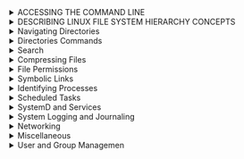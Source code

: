 
<details><summary>ACCESSING THE COMMAND LINE</summary><p>
whoami : to know the current user
cat (file name) : read file

## ACCESSING THE COMMAND LINE
# EXECUTING COMMANDS USING THE BASH SHELL

```bash
whoami                      # Output The Current USERNAME.
date                        # Display or set the system date and time.
su``                        # Switch User.
passwd                      # Change user password.
man                         # Command-line tool for displaying comprehensive documentation (manual pages) for other commands and utilities. 
--help                      # Command-line option that displays a brief description of the usage and available options for the specified command or utility.

```
'~~~~~~~~~~~~~~~~~~~~~~~~~~~~~~~~~~~~~~~~~~~~~~~~~~~~~~~~~~~~~~~~~~~~~~~~~~~~~~~~~~~~~~~~~~~~~~~~~~~~~~~~'
</p>
</details>

<details><summary>DESCRIBING LINUX FILE SYSTEM HIERARCHY CONCEPTS</summary><p>
## DESCRIBING LINUX FILE SYSTEM HIERARCHY CONCEPTS

<p align="center">
<img src = 'https://imgur.com/HoAqQ6H'>
</p>

'~~~~~~~~~~~~~~~~~~~~~~~~~~~~~~~~~~~~~~~~~~~~~~~~~~~~~~~~~~~~~~~~~~~~~~~~~~~~~~~~~~~~~~~~~~~~~~~~~~~~~~~~~~~~~~~~~~~~~~~~~~~~~~~'
</p>
</details>
<details><summary>Navigating Directories</summary><p>
## Navigating Directories

```bash
pwd                       # Print current directory path
ls                        # List directories
ls -a|--all               # List directories including hidden
ls -l                     # List directories in long form
ls -l -h|--human-readable # List directories in long form with human readable sizes
ls -t                     # List directories by modification time, newest first
ls -lR /Directory (& or 2)> lsfile 			# Lists all files recursively in a directory and saves the output to a file named "lsfile". Any errors that occur during the process will also be saved to the same file.
ls -lR /Directory | tee Filename | less     # Lists all files recursively in a directory, saves the output to a file named "Filename", and displays the output in the pager "less".
stat foo.txt              # List size, created and modified timestamps for a file
stat foo                  # List size, created and modified timestamps for a directory
tree                      # List directory and file tree
tree -a                   # List directory and file tree including hidden
tree -d                   # List directory tree
cd foo                    # Go to foo sub-directory
cd                        # Go to home directory
cd ~                      # Go to home directory
cd -                      # Go to last directory
pushd foo                 # Go to foo sub-directory and add previous directory to stack
popd                      # Go back to directory in stack saved by `pushd`
```
'~~~~~~~~~~~~~~~~~~~~~~~~~~~~~~~~~~~~~~~~~~~~~~~~~~~~~~~~~~~~~~~~~~~~~~~~~~~~~~~~~~~~~~~~~~~~~~~~~~~~~~~~~~~~~~~~~~~~~~~~~~~~~~~'
</p>
</details>

<details><summary>Directories Commands</summary><p>
touch : to Create file or Edit 
touch with . (before file name) : Create hidden file


## Creating Files

```bash
touch foo.txt          # Create file or update existing files modified timestamp
touch foo.txt bar.txt  # Create multiple files
touch {foo,bar}.txt    # Create multiple files
touch test{1..3}       # Create test1, test2 and test3 files
touch test{a..c}       # Create testa, testb and testc files

mktemp                 # Create a temporary file
```
'~~~~~~~~~~~~~~~~~~~~~~~~~~~~~~~~~~~~~~~~~~~~~~~~~~~~~~~~~~~~~~~~~~~~~~~~~~~~~~~~~~~~~~~~~~~~~~~~~~~~~~~~~~~~~~~~~~~~~~~~~~~~~~~'
mkdir : Create directory

## Creating Directories

```bash
mkdir foo                        # Create a directory
mkdir foo bar                    # Create multiple directories
mkdir -p|--parents foo/bar       # Create nested directory
mkdir -p|--parents {foo,bar}/baz # Create multiple nested directories
mktemp -d|--directory            # Create a temporary directory
```
'~~~~~~~~~~~~~~~~~~~~~~~~~~~~~~~~~~~~~~~~~~~~~~~~~~~~~~~~~~~~~~~~~~~~~~~~~~~~~~~~~~~~~~~~~~~~~~~~~~~~~~~~~~~~~~~~~~~~~~~~~~~~~~~'

cp (file name) [file directory] "optional" (new file name) : copy file
mv (file name) [file directory] "optional" (new file name) : move file
mv (file name) (new file name) : rename file

## Moving Directories

```bash
cp -R|--recursive foo bar                               # Copy directory
mv foo bar                                              # Move directory

rsync -z|--compress -v|--verbose /foo /bar              # Copy directory, overwrites destination
rsync -a|--archive -z|--compress -v|--verbose /foo /bar # Copy directory, without overwriting destination
rsync -avz /foo username@hostname:/bar                  # Copy local directory to remote directory
rsync -avz username@hostname:/foo /bar                  # Copy remote directory to local directory
```


'~~~~~~~~~~~~~~~~~~~~~~~~~~~~~~~~~~~~~~~~~~~~~~~~~~~~~~~~~~~~~~~~~~~~~~~~~~~~~~~~~~~~~~~~~~~~~~~~~~~~~~~~~~~~~~~~~~~~~~~~~~~~~~~'


rm (file name or directory) : Delete
rmdir (directory name) : delete empty directory


## Deleting Directories

```bash
rmdir foo                        # Delete empty directory
rm -r|--recursive foo            # Delete directory including contents
rm -r|--recursive -f|--force foo # Delete directory including contents, ignore nonexistent files and never prompt
```

## Deleting Files

```bash
rm foo.txt            # Delete file
rm -f|--force foo.txt # Delete file, ignore nonexistent files and never prompt
```

'~~~~~~~~~~~~~~~~~~~~~~~~~~~~~~~~~~~~~~~~~~~~~~~~~~~~~~~~~~~~~~~~~~~~~~~~~~~~~~~~~~~~~~~~~~~~~~~~~~~~~~~~~~~~~~~~~~~~~~~~~~~~~~~'


## Reading Files

```bash
file                   # Determine file type
cat foo.txt            # Print all contents
more                   # view the contents of a file one page at a time.
less foo.txt           # Print some contents at a time (g - go to top of file, SHIFT+g, go to bottom of file, /foo to search for 'foo')
head foo.txt           # Print top 10 lines of file
tail foo.txt           # Print bottom 10 lines of file
open foo.txt           # Open file in the default editor
wc foo.txt             # List number of lines words and characters in the file
wc -l /etc/passwd/ 		    # all users
```

'~~~~~~~~~~~~~~~~~~~~~~~~~~~~~~~~~~~~~~~~~~~~~~~~~~~~~~~~~~~~~~~~~~~~~~~~~~~~~~~~~~~~~~~~~~~~~~~~~~~~~~~~~~~~~~~~~~~~~~~~~~~~~~~'


echo "contant" > (file name) : edit replace
echo "contant" >> (file name) : edit add new line
echo : print



## Standard Output, Standard Error and Standard Input

```bash
echo "foo" > bar.txt       # Overwrite file with content
echo "foo" >> bar.txt      # Append to file with content

ls exists 1> stdout.txt    # Redirect the standard output to a file
ls noexist 2> stderror.txt # Redirect the standard error output to a file
ls 2>&1 out.txt            # Redirect standard output and error to a file
ls > /dev/null             # Discard standard output and error

read foo                   # Read from standard input and write to the variable foo
```

'~~~~~~~~~~~~~~~~~~~~~~~~~~~~~~~~~~~~~~~~~~~~~~~~~~~~~~~~~~~~~~~~~~~~~~~~~~~~~~~~~~~~~~~~~~~~~~~~~~~~~~~~~~~~~~~~~~~~~~~~~~~~~~~'
</p>
</details>

<details><summary>Search</summary><p>

## Finding Files

Find binary files for a command.

```bash
type wget                                  # Find the binary
which wget                                 # Find the binary
whereis wget                               # Find the binary, source, and manual page files
```

`locate` uses an index and is fast.

```bash
updatedb                                   # Update the index

locate foo.txt                             # Find a file
locate --ignore-case                       # Find a file and ignore case
locate f*.txt                              # Find a text file starting with 'f'
```

`find` doesn't use an index and is slow.

```bash
find /path -name foo.txt                   # Find a file
find /path -iname foo.txt                  # Find a file with case insensitive search
find /path -name "*.txt"                   # Find all text files
find /path -name foo.txt -delete           # Find a file and delete it
find /path -name "*.png" -exec pngquant {} # Find all .png files and execute pngquant on it
find /path -type f -name foo.txt           # Find a file
find /path -type d -name foo               # Find a directory
find /path -type l -name foo.txt           # Find a symbolic link
find /path -type f -mtime +30              # Find files that haven't been modified in 30 days
find /path -type f -mtime +30 -delete      # Delete files that haven't been modified in 30 days

```


'~~~~~~~~~~~~~~~~~~~~~~~~~~~~~~~~~~~~~~~~~~~~~~~~~~~~~~~~~~~~~~~~~~~~~~~~~~~~~~~~~~~~~~~~~~~~~~~~~~~~~~~~~~~~~~~~~~~~~~~~~~~~~~~'


grep
grep -e -*(pattern) FileDirectory 


## Find in Files

```bash
grep 'foo' /bar.txt                         # Search for 'foo' in file 'bar.txt'
grep 'foo' /bar -r|--recursive              # Search for 'foo' in directory 'bar'
grep 'foo' /bar -R|--dereference-recursive  # Search for 'foo' in directory 'bar' and follow symbolic links
grep 'foo' /bar -l|--files-with-matches     # Show only files that match
grep 'foo' /bar -L|--files-without-match    # Show only files that don't match
grep 'Foo' /bar -i|--ignore-case            # Case insensitive search
grep 'foo' /bar -x|--line-regexp            # Match the entire line
grep 'foo' /bar -C|--context 1              # Add N line of context above and below each search result
grep 'foo' /bar -v|--invert-match           # Show only lines that don't match
grep 'foo' /bar -c|--count                  # Count the number lines that match
grep 'foo' /bar -n|--line-number            # Add line numbers
grep 'foo' /bar --colour                    # Add colour to output
grep 'foo\|bar' /baz -R                     # Search for 'foo' or 'bar' in directory 'baz'
grep --extended-regexp|-E 'foo|bar' /baz -R # Use regular expressions
egrep 'foo|bar' /baz -R                     # Use regular expressions
```

'~~~~~~~~~~~~~~~~~~~~~~~~~~~~~~~~~~~~~~~~~~~~~~~~~~~~~~~~~~~~~~~~~~~~~~~~~~~~~~~~~~~~~~~~~~~~~~~~~~~~~~~~~~~~~~~~~~~~~~~~~~~~~~~'
</p>
</details>

<details><summary>Compressing Files</summary><p>

tar (-c:create, -x:extract,f:filename) 	# Command-line tool for creating and extracting tar archives.
tar -cf archive.tar file1 file2 file3 	# Creates a tar archive named "archive.tar" containing the specified files.
tar -tf archive.tar 			# Lists the contents of a tar archive.
-z or --gzip 				# Flag for gzip compression.
-j or --bzip2 				# Flag for bzip2 compression.
-J or -xz 				# Flag for xz compression.

## Compressing Files

### zip

Compresses one or more files into *.zip files.

```bash
zip foo.zip /bar.txt                # Compress bar.txt into foo.zip
zip foo.zip /bar.txt /baz.txt       # Compress bar.txt and baz.txt into foo.zip
zip foo.zip /{bar,baz}.txt          # Compress bar.txt and baz.txt into foo.zip
zip -r|--recurse-paths foo.zip /bar # Compress directory bar into foo.zip
```

### gzip

Compresses a single file into *.gz files.

```bash
gzip /bar.txt foo.gz           # Compress bar.txt into foo.gz and then delete bar.txt
gzip -k|--keep /bar.txt foo.gz # Compress bar.txt into foo.gz
```

### tar -c

Compresses (optionally) and combines one or more files into a single *.tar, *.tar.gz, *.tpz or *.tgz file.

```bash
tar -c|--create -z|--gzip -f|--file=foo.tgz /bar.txt /baz.txt # Compress bar.txt and baz.txt into foo.tgz
tar -c|--create -z|--gzip -f|--file=foo.tgz /{bar,baz}.txt    # Compress bar.txt and baz.txt into foo.tgz
tar -c|--create -z|--gzip -f|--file=foo.tgz /bar              # Compress directory bar into foo.tgz
```

## Decompressing Files

### unzip

```bash
unzip foo.zip          # Unzip foo.zip into current directory
```

### gunzip

```bash
gunzip foo.gz           # Unzip foo.gz into current directory and delete foo.gz
gunzip -k|--keep foo.gz # Unzip foo.gz into current directory
```

### tar -x

```bash
tar -x|--extract -z|--gzip -f|--file=foo.tar.gz # Un-compress foo.tar.gz into current directory
tar -x|--extract -f|--file=foo.tar              # Un-combine foo.tar into current directory
```


'~~~~~~~~~~~~~~~~~~~~~~~~~~~~~~~~~~~~~~~~~~~~~~~~~~~~~~~~~~~~~~~~~~~~~~~~~~~~~~~~~~~~~~~~~~~~~~~~~~~~~~~~~~~~~~~~~~~~~~~~~~~~~~~'
</p>
</details>
<details><summary>File Permissions</summary><p>
  
chmod u[+-=](rwx)or(
chown ahmed:data data
## File Permissions

| # | Permission              | rwx | Binary |
| - | -                       | -   | -      |
| 7 | read, write and execute | rwx | 111    |
| 6 | read and write          | rw- | 110    |
| 5 | read and execute        | r-x | 101    |
| 4 | read only               | r-- | 100    |
| 3 | write and execute       | -wx | 011    |
| 2 | write only              | -w- | 010    |
| 1 | execute only            | --x | 001    |
| 0 | none                    | --- | 000    |

For a directory, execute means you can enter a directory.

| User | Group | Others | Description                                                                                          |
| -    | -     | -      | -                                                                                                    |
| 6    | 4     | 4      | User can read and write, everyone else can read (Default file permissions)                           |
| 7    | 5     | 5      | User can read, write and execute, everyone else can read and execute (Default directory permissions) |

- u - User
- g - Group
- o - Others
- a - All of the above

```bash
ls -l /foo.sh            # List file permissions
chmod +100 foo.sh        # Add 1 to the user permission
chmod -100 foo.sh        # Subtract 1 from the user permission
chmod u+x foo.sh         # Give the user execute permission
chmod g+x foo.sh         # Give the group execute permission
chmod u-x,g-x foo.sh     # Take away the user and group execute permission
chmod u+x,g+x,o+x foo.sh # Give everybody execute permission
chmod a+x foo.sh         # Give everybody execute permission
chmod +x foo.sh          # Give everybody execute permission
```

'~~~~~~~~~~~~~~~~~~~~~~~~~~~~~~~~~~~~~~~~~~~~~~~~~~~~~~~~~~~~~~~~~~~~~~~~~~~~~~~~~~~~~~~~~~~~~~~~~~~~~~~~~~~~~~~~~~~~~~~~~~~~~~~'
</p>
</details>
<details><summary>Symbolic Links</summary><p>
  
ln -s S.Directory D.Directory
ln S.Directory D.Directory

## Symbolic Links

```bash
ln -s|--symbolic foo bar            # Create a link 'bar' to the 'foo' folder
ln -s|--symbolic -f|--force foo bar # Overwrite an existing symbolic link 'bar'
ls -l                               # Show where symbolic links are pointing
```

'~~~~~~~~~~~~~~~~~~~~~~~~~~~~~~~~~~~~~~~~~~~~~~~~~~~~~~~~~~~~~~~~~~~~~~~~~~~~~~~~~~~~~~~~~~~~~~~~~~~~~~~~~~~~~~~~~~~~~~~~~~~~~~~'
</p>
</details>
<details><summary>Identifying Processes</summary><p>

  
top
htop
ps 
ls -l | grep fil
ps aux | grep 
pg
Control Jobs sleep 1000 &   list jobs | choose fg | stop Ctrl Z | run bg | Kill Ctrl C
Kill Process kill ProcessID | Force Kill kill -9 ProcessID | pkill ProcessName 
Monitor Process , uptime | 
Prioeity sudo renice (+ or - number to nice value) ProcessID

## Identifying Processes

```bash
top                    # List all processes interactively
htop                   # List all processes interactively
ps 
ps aux | grep 
ps all                 # List all processes
pg
pidof foo              # Return the PID of all foo processes

CTRL+Z                 # Suspend a process running in the foreground
bg                     # Resume a suspended process and run in the background
fg                     # Bring the last background process to the foreground
fg 1                   # Bring the background process with the PID to the foreground

sleep 30 &             # Sleep for 30 seconds and move the process into the background
jobs                   # List all background jobs
jobs -p                # List all background jobs with their PID

lsof                   # List all open files and the process using them
lsof -itcp:4000        # Return the process listening on port 4000
```

## Process Priority

Process priorities go from -20 (highest) to 19 (lowest).

```bash
nice -n -20 foo        # Change process priority by name
renice 20 PID          # Change process priority by PID
ps -o ni PID           # Return the process priority of PID
```

## Killing Processes

```bash
CTRL+C                 # Kill a process running in the foreground
kill PID               # Shut down process by PID gracefully. Sends TERM signal.
kill -9 PID            # Force shut down of process by PID. Sends SIGKILL signal.
pkill foo              # Shut down process by name gracefully. Sends TERM signal.
pkill -9 foo           # force shut down process by name. Sends SIGKILL signal.
killall foo            # Kill all process with the specified name gracefully.
```

'~~~~~~~~~~~~~~~~~~~~~~~~~~~~~~~~~~~~~~~~~~~~~~~~~~~~~~~~~~~~~~~~~~~~~~~~~~~~~~~~~~~~~~~~~~~~~~~~~~~~~~~~~~~~~~~~~~~~~~~~~~~~~~~'
</p>
</details>

<details><summary>Scheduled Tasks</summary><p>
  
## Scheduled Tasks

```pre
   *      *         *         *           *
Minute, Hour, Day of month, Month, Day of the week
```

```bash
crontab -l                 # List cron tab
crontab -e                 # Edit cron tab in Vim
crontab /path/crontab      # Load cron tab from a file
crontab -l > /path/crontab # Save cron tab to a file

* * * * * foo              # Run foo every minute
*/15 * * * * foo           # Run foo every 15 minutes
0 * * * * foo              # Run foo every hour
15 6 * * * foo             # Run foo daily at 6:15 AM
44 4 * * 5 foo             # Run foo every Friday at 4:44 AM
0 0 1 * * foo              # Run foo at midnight on the first of the month
0 0 1 1 * foo              # Run foo at midnight on the first of the year

at -l                      # List scheduled tasks
at -c 1                    # Show task with ID 1
at -r 1                    # Remove task with ID 1
at now + 2 minutes         # Create a task in Vim to execute in 2 minutes
at 12:34 PM next month     # Create a task in Vim to execute at 12:34 PM next month
at tomorrow                # Create a task in Vim to execute tomorrow
```

'~~~~~~~~~~~~~~~~~~~~~~~~~~~~~~~~~~~~~~~~~~~~~~~~~~~~~~~~~~~~~~~~~~~~~~~~~~~~~~~~~~~~~~~~~~~~~~~~~~~~~~~~~~~~~~~~~~~~~~~~~~~~~~~'
</p>
</details>
  
<details><summary>SystemD and Services</summary><p>
  
## SystemD and Services
```bash
systemctl 						# Controls the systemd system and service manager.
systemctl -t help 					# Displays help information about systemd unit types.
systemctl list-units -t service 			# Lists all active systemd services on the system.
systemctl --faild -type-service 			# Lists all failed systemd services of type "service".
systemctl start ___ 					# Starts a systemd service with the specified name.
systemctl is-active ___ 				# Checks if a systemd service with the specified name is currently active.
systemctl stop ___ 					# Stops a systemd service with the specified name.
systemctl enable ___ 					# Enables a systemd service with the specified name to start automatically at boot time.
systemctl restart ___ 					# Restarts a systemd service with the specified name.
systemctl reload ____ 					# Reloads the configuration of a systemd service with the specified name.
systemctl reload-or-restart ___ 			# Reloads the configuration of a systemd service with the specified name, or restarts it if the reload fails.
systemctl list-dependencies ___ 			# Lists the dependencies of a systemd unit with the specified name.
systemctl list-dependencies --reverse ___ 		# Lists the reverse dependencies of a systemd unit with the specified name.
systemctl status (sshd) 				# Displays the status of the "sshd" systemd service.
```

'~~~~~~~~~~~~~~~~~~~~~~~~~~~~~~~~~~~~~~~~~~~~~~~~~~~~~~~~~~~~~~~~~~~~~~~~~~~~~~~~~~~~~~~~~~~~~~~~~~~~~~~~~~~~~~~~~~~~~~~~~~~~~~~'
</p>
</details>
  
<details><summary>System Logging and Journaling</summary><p>
  
## System Logging and Journaling
```bash
system Logging /var/log/ 				# Directory containing system logs.
Journal entries 					# Log entries generated by the systemd journal.
```

'~~~~~~~~~~~~~~~~~~~~~~~~~~~~~~~~~~~~~~~~~~~~~~~~~~~~~~~~~~~~~~~~~~~~~~~~~~~~~~~~~~~~~~~~~~~~~~~~~~~~~~~~~~~~~~~~~~~~~~~~~~~~~~~'
</p>
</details>
  
<details><summary>Networking</summary>
<p>
  
## Networking
```bash
nmcli 							# Command-line tool for managing NetworkManager.
nmtui 							# Text-based user interface for managing NetworkManager.
ip addr 						# Displays network interface configuration information.
ip config 						# Displays IP configuration information.
ip route 						# Displays the system's routing table.
tracepath 						# Traces the path that a packet takes from the host system to a remote system.
ping 							# Sends ICMP echo request packets to a remote system to test connectivity.
hostname 						# Displays or sets the system's hostname.
hostnamectl						# Command-line tool for managing the system's hostname.
hostnamectl status 					# Displays the current hostname and related information.
cat /etc/sysconfig/network-scripts//ifcfg-enp0s3 	# Displays the configuration file for the "enp0s3" network interface.
cat /etc/hosts 						# Displays the system's hosts file.
cat /etc/resolv.cof					# Displays the system's DNS resolver configuration file.
```

'~~~~~~~~~~~~~~~~~~~~~~~~~~~~~~~~~~~~~~~~~~~~~~~~~~~~~~~~~~~~~~~~~~~~~~~~~~~~~~~~~~~~~~~~~~~~~~~~~~~~~~~~~~~~~~~~~~~~~~~~~~~~~~~'
</p>
</details>
<details><summary>Miscellaneous</summary><p>

## Miscellaneous
```bash	
acl 							# Command-line tool for managing file ACLs (Access Control Lists).
getfacl FileName 					# Displays the ACLs for the specified file.
setfacl -m u:user:(r,w,x) FileName 			# Adds or modifies the ACL for the specified file, giving the user "user" read, write, and execute permissions.
ls -laR >						# Lists all files recursively in a directory, including hidden files, and saves the output to standard output.
```

'~~~~~~~~~~~~~~~~~~~~~~~~~~~~~~~~~~~~~~~~~~~~~~~~~~~~~~~~~~~~~~~~~~~~~~~~~~~~~~~~~~~~~~~~~~~~~~~~~~~~~~~~~~~~~~~~~~~~~~~~~~~~~~~'
</p>
</details>
<details><summary>User and Group Managemen</summary><p>

 
## User and Group Management
```bash	
sudo usermod -aG groubname username 			# Adds the user "username" to the group "groupname".
sudo usermod -aG wheel mali 				# Adds the user "mali" to the "wheel" group, which typically grants administrative privileges.
sudo userdel 						# Command-line tool for deleting a user.
sudo useradd 						# Command-line tool for adding a new user.
id user 						# Displays information about the user with the specified username.
groups 							# Lists the groups that the current user belongs to.
cat /etc/group 						# Displays the system's group database.
umask 							# Command-line tool for setting the default permissions for new files and directories.
sudo chage -m 0 -M 90 -W 7 -I 14 user03 		# Changes the password aging settings for the user "user03".
sudo usermod -L user03 					# Locks the password for the user "user03".
sudo groupadd groupname 				# Command-line tool for creating a new group.
```
'~~~~~~~~~~~~~~~~~~~~~~~~~~~~~~~~~~~~~~~~~~~~~~~~~~~~~~~~~~~~~~~~~~~~~~~~~~~~~~~~~~~~~~~~~~~~~~~~~~~~~~~~~~~~~~~~~~~~~~~~~~~~~~~'
</p>
</details>
